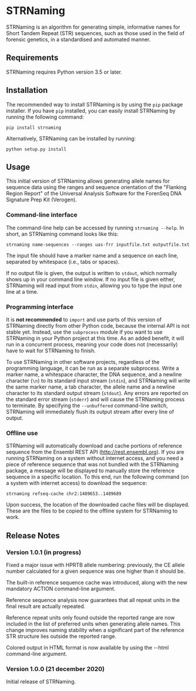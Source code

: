 STRNaming
=========
STRNaming is an algorithm for generating simple, informative names for Short
Tandem Repeat (STR) sequences, such as those used in the field of forensic
genetics, in a standardised and automated manner.


Requirements
------------
STRNaming requires Python version 3.5 or later.


Installation
------------
The recommended way to install STRNaming is by using the `pip` package
installer. If you have `pip` installed, you can easily install STRNaming by
running the following command:

    pip install strnaming

Alternatively, STRNaming can be installed by running:

    python setup.py install


Usage
-----
This initial version of STRNaming allows generating allele names for sequence
data using the ranges and sequence orientation of the "Flanking Region Report"
of the Universal Analysis Software for the ForenSeq DNA Signature Prep Kit
(Verogen).

### Command-line interface
The command-line help can be accessed by running `strnaming --help`. In short,
an STRNaming command looks like this:

    strnaming name-sequences --ranges uas-frr inputfile.txt outputfile.txt

The input file should have a marker name and a sequence on each line, separated
by whitespace (i.e., tabs or spaces).

If no output file is given, the output is written to `stdout`, which normally
shows up in your command line window. If no input file is given either,
STRNaming will read input from `stdin`, allowing you to type the input one line
at a time.

### Programming interface
It is **not recommended** to `import` and use parts of this version of
STRNaming directly from other Python code, because the internal API is not
stable yet. Instead, use the `subprocess` module if you want to use STRNaming
in your Python project at this time. As an added benefit, it will run in a
concurrent process, meaning your code does not (necessarily) have to wait for
STRNaming to finish.

To use STRNaming in other software projects, regardless of the programming
language, it can be run as a separate subprocess. Write a marker name, a
whitespace character, the DNA sequence, and a newline character (`\n`) to its
standard input stream (`stdin`), and STRNaming will write the same marker name,
a tab character, the allele name and a newline character to its standard output
stream (`stdout`). Any errors are reported on the standard error stream
(`stderr`) and will cause the STRNaming process to terminate. By specifying the
`--unbuffered` command-line switch, STRNaming will immediately flush its output
stream after every line of output.

### Offline use
STRNaming will automatically download and cache portions of reference sequence
from the Ensembl REST API (http://rest.ensembl.org). If you are running
STRNaming on a system without internet access, and you need a piece of
reference sequence that was not bundled with the STRNaming package, a message
will be displayed to manually store the reference sequence in a specific
location. To this end, run the following command (on a system with internet
access) to download the sequence:

    strnaming refseq-cache chr2:1489653..1489689

Upon success, the location of the downloaded cache files will be displayed.
These are the files to be copied to the offline system for STRNaming to work.


Release Notes
-------------
### Version 1.0.1 (in progress)
Fixed a major issue with HPRTB allele numbering: previously, the CE allele
number calculated for a given sequence was one higher than it should be.

The built-in reference sequence cache was introduced, along with the new
mandatory ACTION command-line argument.

Reference sequence analysis now guarantees that all repeat units in the
final result are actually repeated.

Reference repeat units only found outside the reported range are now included
in the list of preferred units when generating allele names. This change
improves naming stability when a significant part of the reference STR
structure lies outside the reported range.

Colored output in HTML format is now available by using the --html command-line
argument.

### Version 1.0.0 (21 december 2020)
Initial release of STRNaming.
